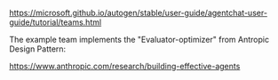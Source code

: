 https://microsoft.github.io/autogen/stable/user-guide/agentchat-user-guide/tutorial/teams.html

The example team implements the "Evaluator-optimizer" from Antropic Design Pattern:

https://www.anthropic.com/research/building-effective-agents